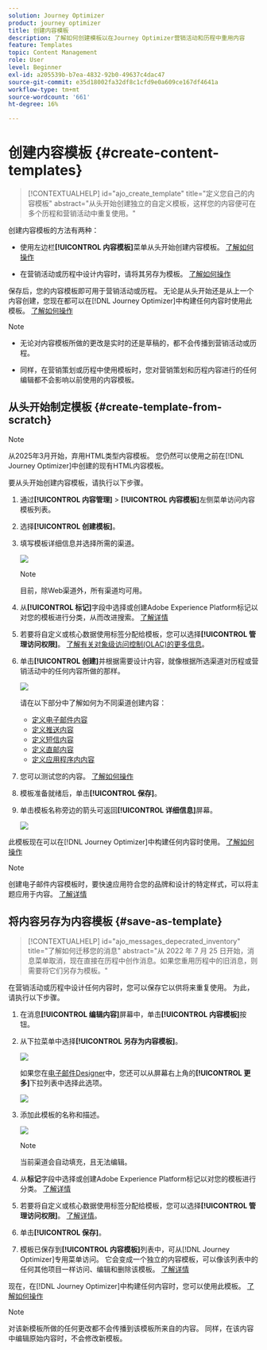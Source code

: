 ```yaml
---
solution: Journey Optimizer
product: journey optimizer
title: 创建内容模板
description: 了解如何创建模板以在Journey Optimizer营销活动和历程中重用内容
feature: Templates
topic: Content Management
role: User
level: Beginner
exl-id: a205539b-b7ea-4832-92b0-49637c4dac47
source-git-commit: e35d18002fa32df8c1cfd9e0a609ce167df4641a
workflow-type: tm+mt
source-wordcount: '661'
ht-degree: 16%

---
```


# 创建内容模板 {#create-content-templates}

>[!CONTEXTUALHELP]
>id="ajo_create_template"
>title="定义您自己的内容模板"
>abstract="从头开始创建独立的自定义模板，这样您的内容便可在多个历程和营销活动中重复使用。"

创建内容模板的方法有两种：

* 使用左边栏&#x200B;**[!UICONTROL 内容模板]**&#x200B;菜单从头开始创建内容模板。 [了解如何操作](#create-template-from-scratch)

* 在营销活动或历程中设计内容时，请将其另存为模板。 [了解如何操作](#save-as-template)

保存后，您的内容模板即可用于营销活动或历程。 无论是从头开始还是从上一个内容创建，您现在都可以在[!DNL Journey Optimizer]中构建任何内容时使用此模板。 [了解如何操作](#use-content-templates)

>[!NOTE]
>
>* 无论对内容模板所做的更改是实时的还是草稿的，都不会传播到营销活动或历程。
>
>* 同样，在营销策划或历程中使用模板时，您对营销策划和历程内容进行的任何编辑都不会影响以前使用的内容模板。

## 从头开始制定模板 {#create-template-from-scratch}

>[!NOTE]
>
>从2025年3月开始，弃用HTML类型内容模板。 您仍然可以使用之前在[!DNL Journey Optimizer]中创建的现有HTML内容模板。

要从头开始创建内容模板，请执行以下步骤。

1. 通过&#x200B;**[!UICONTROL 内容管理]** > **[!UICONTROL 内容模板]**&#x200B;左侧菜单访问内容模板列表。

1. 选择&#x200B;**[!UICONTROL 创建模板]**。

1. 填写模板详细信息并选择所需的渠道。

   ![](assets/content-template-channels.png)

   >[!NOTE]
   >
   >目前，除Web渠道外，所有渠道均可用。

1. 从&#x200B;**[!UICONTROL 标记]**&#x200B;字段中选择或创建Adobe Experience Platform标记以对您的模板进行分类，从而改进搜索。 [了解详情](../start/search-filter-categorize.md#tags)

1. 若要将自定义或核心数据使用标签分配给模板，您可以选择&#x200B;**[!UICONTROL 管理访问权限]**。 [了解有关对象级访问控制(OLAC)的更多信息](../administration/object-based-access.md)。

1. 单击&#x200B;**[!UICONTROL 创建]**&#x200B;并根据需要设计内容，就像根据所选渠道对历程或营销活动中的任何内容所做的那样。

   ![](assets/content-template-edition.png)

   请在以下部分中了解如何为不同渠道创建内容：
   * [定义电子邮件内容](../email/get-started-email-design.md)
   * [定义推送内容](../push/design-push.md)
   * [定义短信内容](../sms/create-sms.md#sms-content)
   * [定义直邮内容](../direct-mail/create-direct-mail.md)
   * [定义应用程序内内容](../in-app/design-in-app.md)

1. 您可以测试您的内容。 [了解如何操作](#test-template)

1. 模板准备就绪后，单击&#x200B;**[!UICONTROL 保存]**。

1. 单击模板名称旁边的箭头可返回&#x200B;**[!UICONTROL 详细信息]**&#x200B;屏幕。

   ![](assets/content-template-back.png)

此模板现在可以在[!DNL Journey Optimizer]中构建任何内容时使用。 [了解如何操作](#use-content-templates)

>[!NOTE]
>
>创建电子邮件内容模板时，要快速应用符合您的品牌和设计的特定样式，可以将主题应用于内容。 [了解详情](../email/apply-email-themes.md)

## 将内容另存为内容模板 {#save-as-template}

>[!CONTEXTUALHELP]
>id="ajo_messages_depecrated_inventory"
>title="了解如何迁移您的消息"
>abstract="从 2022 年 7 月 25 日开始，消息菜单取消，现在直接在历程中创作消息。如果您重用历程中的旧消息，则需要将它们另存为模板。"

在营销活动或历程中设计任何内容时，您可以保存它以供将来重复使用。 为此，请执行以下步骤。

1. 在消息&#x200B;**[!UICONTROL 编辑内容]**&#x200B;屏幕中，单击&#x200B;**[!UICONTROL 内容模板]**&#x200B;按钮。

1. 从下拉菜单中选择&#x200B;**[!UICONTROL 另存为内容模板]**。

   ![](assets/content-template-button-save.png)

   如果您在[电子邮件Designer](../email/get-started-email-design.md)中，您还可以从屏幕右上角的&#x200B;**[!UICONTROL 更多]**&#x200B;下拉列表中选择此选项。

   ![](assets/content-template-more-button-save.png)

1. 添加此模板的名称和描述。

   ![](assets/content-template-name.png)

   >[!NOTE]
   >
   >当前渠道会自动填充，且无法编辑。

1. 从&#x200B;**标记**&#x200B;字段中选择或创建Adobe Experience Platform标记以对您的模板进行分类。 [了解详情](../start/search-filter-categorize.md#tags)

1. 若要将自定义或核心数据使用标签分配给模板，您可以选择&#x200B;**[!UICONTROL 管理访问权限]**。 [了解详情](../administration/object-based-access.md)。

1. 单击&#x200B;**[!UICONTROL 保存]**。

1. 模板已保存到&#x200B;**[!UICONTROL 内容模板]**&#x200B;列表中，可从[!DNL Journey Optimizer]专用菜单访问。 它会变成一个独立的内容模板，可以像该列表中的任何其他项目一样访问、编辑和删除该模板。 [了解详情](#access-manage-templates)

现在，在[!DNL Journey Optimizer]中构建任何内容时，您可以使用此模板。 [了解如何操作](#use-content-templates)

>[!NOTE]
>
>对该新模板所做的任何更改都不会传播到该模板所来自的内容。 同样，在该内容中编辑原始内容时，不会修改新模板。
